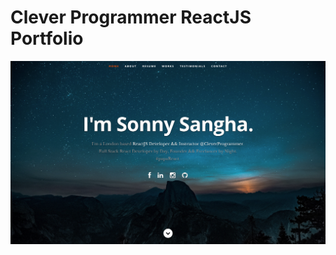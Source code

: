 # Clever Programmer ReactJS Portfolio      


![ReactJS Resume Website Template](resume-screenshot.png?raw=true "ReactJS Resume Website Template")






